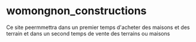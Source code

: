 # womongnon_constructions
Ce site peermmettra dans un premier temps d'acheter des maisons et des terrain et dans un second temps de vente des terrains ou maisons

